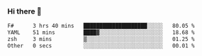 ### Hi there 👋

<!--
**gustavkrist/gustavkrist** is a ✨ _special_ ✨ repository because its `README.md` (this file) appears on your GitHub profile.

Here are some ideas to get you started:

- 🔭 I’m currently working on ...
- 🌱 I’m currently learning ...
- 👯 I’m looking to collaborate on ...
- 🤔 I’m looking for help with ...
- 💬 Ask me about ...
- 📫 How to reach me: ...
- 😄 Pronouns: ...
- ⚡ Fun fact: ...
-->

<!--START_SECTION:waka-->

```txt
F#      3 hrs 40 mins   ████████████████████░░░░░   80.05 %
YAML    51 mins         ████▓░░░░░░░░░░░░░░░░░░░░   18.68 %
zsh     3 mins          ▒░░░░░░░░░░░░░░░░░░░░░░░░   01.25 %
Other   0 secs          ░░░░░░░░░░░░░░░░░░░░░░░░░   00.01 %
```

<!--END_SECTION:waka-->
